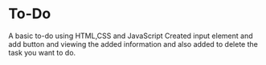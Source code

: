 # To-Do
A basic to-do using  HTML,CSS and JavaScript
Created input element and add button and viewing the added information and also added to delete the task you want to do.
